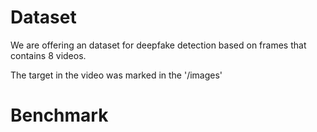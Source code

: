 # Dataset
We are offering an dataset for deepfake detection based on frames that contains 8 videos.

The target in the video was marked in the '/images'
# Benchmark
